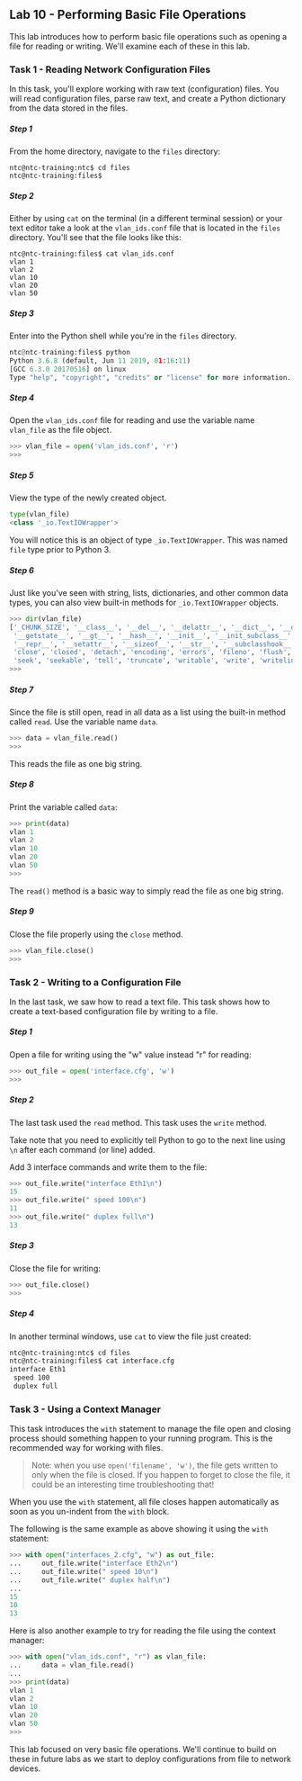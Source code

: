 ## Lab 10 - Performing Basic File Operations

This lab introduces how to perform basic file operations such as opening a file for reading or writing.  We'll examine each of these in this lab.

### Task 1 - Reading Network Configuration Files

In this task, you'll explore working with raw text (configuration) files.  You will read configuration files, parse raw text, and create a Python dictionary from the data stored in the files.

##### Step 1

From the home directory, navigate to the `files` directory:

```
ntc@ntc-training:ntc$ cd files
ntc@ntc-training:files$ 
```

##### Step 2

Either by using `cat` on the terminal (in a different terminal session) or your text editor take a look at the `vlan_ids.conf` file that is located in the `files` directory.  You'll see that the file looks like this:

```
ntc@ntc-training:files$ cat vlan_ids.conf
vlan 1
vlan 2
vlan 10
vlan 20
vlan 50
```

##### Step 3

Enter into the Python shell while you're in the `files` directory.

```python
ntc@ntc-training:files$ python
Python 3.6.8 (default, Jun 11 2019, 01:16:11) 
[GCC 6.3.0 20170516] on linux
Type "help", "copyright", "credits" or "license" for more information.
```

##### Step 4

Open the `vlan_ids.conf` file for reading and use the variable name `vlan_file` as the file object.

```python
>>> vlan_file = open('vlan_ids.conf', 'r')
>>>
```

##### Step 5

View the type of the newly created object.

```python
type(vlan_file)
<class '_io.TextIOWrapper'>
```

You will notice this is an object of type `_io.TextIOWrapper`.  This was named `file` type prior to Python 3.  

##### Step 6

Just like you've seen with string, lists, dictionaries, and other common data types, you can also view built-in methods for `_io.TextIOWrapper` objects.

```python
>>> dir(vlan_file)
['_CHUNK_SIZE', '__class__', '__del__', '__delattr__', '__dict__', '__dir__', '__doc__', '__enter__', '__eq__', '__exit__', '__format__', '__ge__', '__getattribute__',
 '__getstate__', '__gt__', '__hash__', '__init__', '__init_subclass__', '__iter__', '__le__', '__lt__', '__ne__', '__new__', '__next__', '__reduce__', '__reduce_ex__',
 '__repr__', '__setattr__', '__sizeof__', '__str__', '__subclasshook__', '_checkClosed', '_checkReadable', '_checkSeekable', '_checkWritable', '_finalizing', 'buffer',
 'close', 'closed', 'detach', 'encoding', 'errors', 'fileno', 'flush', 'isatty', 'line_buffering', 'mode', 'name', 'newlines', 'read', 'readable', 'readline', 'readlines',
 'seek', 'seekable', 'tell', 'truncate', 'writable', 'write', 'writelines']
>>>
```

##### Step 7

Since the file is still open, read in all data as a list using the built-in method called `read`.  Use the variable name `data`.

```python
>>> data = vlan_file.read()
>>>
```

This reads the file as one big string.

##### Step 8

Print the variable called `data`:

```python
>>> print(data)
vlan 1
vlan 2
vlan 10
vlan 20
vlan 50
>>>

```

The `read()` method is a basic way to simply read the file as one big string.

##### Step 9

Close the file properly using the `close` method.

```python
>>> vlan_file.close()
>>>
```


### Task 2 - Writing to a Configuration File

In the last task, we saw how to read a text file.  This task shows how to create a text-based configuration file by writing to a file.

##### Step 1

Open a file for writing using the "w" value instead "r" for reading:

```python
>>> out_file = open('interface.cfg', 'w')
>>>
```

##### Step 2

The last task used the `read` method.  This task uses the `write` method.

Take note that you need to explicitly tell Python to go to the next line using `\n` after each command (or line) added.

Add 3 interface commands and write them to the file:

```python
>>> out_file.write("interface Eth1\n")
15
>>> out_file.write(" speed 100\n")
11
>>> out_file.write(" duplex full\n")
13
```

##### Step 3

Close the file for writing:

```python
>>> out_file.close()
>>>
```

##### Step 4

In another terminal windows, use `cat` to view the file just created:

```bash
ntc@ntc-training:ntc$ cd files
ntc@ntc-training:files$ cat interface.cfg
interface Eth1
 speed 100
 duplex full
```

### Task 3 - Using a Context Manager

This task introduces the `with` statement to manage the file open and closing process should something happen to your running program.  This is the recommended way for working with files.

> Note: when you use `open('filename', 'w')`, the file gets written to only when the file is closed.  If you happen to forget to close the file, it could be an interesting time troubleshooting that!

When you use the `with` statement, all file closes happen automatically as soon as you un-indent from the `with` block.

The following is the same example as above showing it using the `with` statement:

``` python
>>> with open("interfaces_2.cfg", "w") as out_file:
...     out_file.write("interface Eth2\n")
...     out_file.write(" speed 10\n")   
...     out_file.write(" duplex half\n")
... 
15
10
13

```

Here is also another example to try for reading the file using the context manager:

```python
>>> with open("vlan_ids.conf", "r") as vlan_file:
...     data = vlan_file.read()
...
>>> print(data)
vlan 1
vlan 2
vlan 10
vlan 20
vlan 50
>>>
```


This lab focused on very basic file operations. We'll continue to build on these in future labs as we start to deploy configurations from file to network devices.
